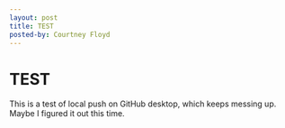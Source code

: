 ```yaml
---
layout: post
title: TEST
posted-by: Courtney Floyd
---
```


# TEST
This is a test of local push on GitHub desktop, which keeps messing up. Maybe I figured it out this time.
